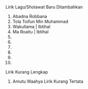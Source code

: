 Lirik Lagu/Sholawat Baru Ditambahkan
1. Abadna Robbana
2. Tola Toifun Min Muhammad
3. Wakullama | Ibtihal
4. Ma Roaitu | Ibtihal
5. 
6. 
7. 
8. 
9. 
10. 

Lirik Kurang Lengkap
1. Amutu Waahya Lirik Kurang Tertata
